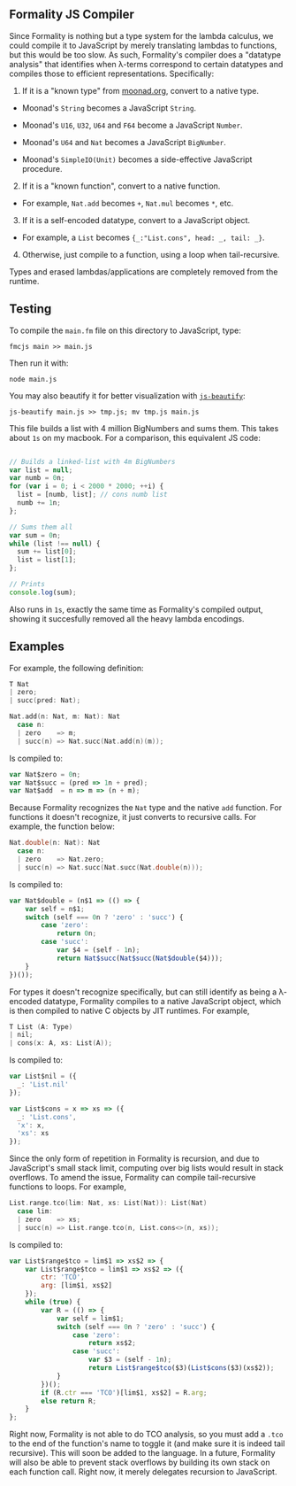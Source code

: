 ## Formality JS Compiler

Since Formality is nothing but a type system for the lambda calculus, we could
compile it to JavaScript by merely translating lambdas to functions, but this
would be too slow. As such, Formality's compiler does a "datatype analysis" that
identifies when λ-terms correspond to certain datatypes and compiles those to
efficient representations. Specifically:

1. If it is a "known type" from [moonad.org](moonad.org), convert to a native type.

- Moonad's `String` becomes a JavaScript `String`.

- Moonad's `U16`, `U32`, `U64` and `F64` become a JavaScript `Number`.

- Moonad's `U64` and `Nat` becomes a JavaScript `BigNumber`.

- Moonad's `SimpleIO(Unit)` becomes a side-effective JavaScript procedure.

2. If it is a "known function", convert to a native function.

- For example, `Nat.add` becomes `+`, `Nat.mul` becomes `*`, etc.

3. If it is a self-encoded datatype, convert to a JavaScript object.

- For example, a `List` becomes `{_:"List.cons", head: _, tail: _}`.

4. Otherwise, just compile to a function, using a loop when tail-recursive.

Types and erased lambdas/applications are completely removed from the runtime.

## Testing

To compile the `main.fm` file on this directory to JavaScript, type:

```
fmcjs main >> main.js
```

Then run it with:

```
node main.js
```

You may also beautify it for better visualization with [`js-beautify`](https://github.com/beautify-web/js-beautify):

```
js-beautify main.js >> tmp.js; mv tmp.js main.js
```

This file builds a list with 4 million BigNumbers and sums them. This takes
about `1s` on my macbook. For a comparison, this equivalent JS code:

```javascript

// Builds a linked-list with 4m BigNumbers
var list = null;
var numb = 0n;
for (var i = 0; i < 2000 * 2000; ++i) {
  list = [numb, list]; // cons numb list
  numb += 1n;
};

// Sums them all
var sum = 0n;
while (list !== null) {
  sum += list[0];
  list = list[1];
};

// Prints
console.log(sum);
```

Also runs in `1s`, exactly the same time as Formality's compiled output, showing
it succesfully removed all the heavy lambda encodings.

## Examples

For example, the following definition:

```c
T Nat
| zero; 
| succ(pred: Nat);

Nat.add(n: Nat, m: Nat): Nat
  case n:
  | zero    => m;
  | succ(n) => Nat.succ(Nat.add(n)(m));
```

Is compiled to:


```javascript
var Nat$zero = 0n;
var Nat$succ = (pred => 1n + pred);
var Nat$add  = n => m => (n + m);
```

Because Formality recognizes the `Nat` type and the native `add` function. For
functions it doesn't recognize, it just converts to recursive calls. For
example, the function below:

```c
Nat.double(n: Nat): Nat
  case n:
  | zero    => Nat.zero;
  | succ(n) => Nat.succ(Nat.succ(Nat.double(n)));
```

Is compiled to:

```javascript
var Nat$double = (n$1 => (() => {
    var self = n$1;
    switch (self === 0n ? 'zero' : 'succ') {
        case 'zero':
            return 0n;
        case 'succ':
            var $4 = (self - 1n);
            return Nat$succ(Nat$succ(Nat$double($4)));
    }
})());
```

For types it doesn't recognize specifically, but can still identify as being a
λ-encoded datatype, Formality compiles to a native JavaScript object, which is
then compiled to native C objects by JIT runtimes. For example,

```c
T List (A: Type)
| nil;
| cons(x: A, xs: List(A));
```

Is compiled to:

```javascript
var List$nil = ({
  _: 'List.nil'
});

var List$cons = x => xs => ({
  _: 'List.cons',
  'x': x,
  'xs': xs
});
```

Since the only form of repetition in Formality is recursion, and due to
JavaScript's small stack limit, computing over big lists would result in stack
overflows. To amend the issue, Formality can compile tail-recursive functions to
loops. For example,

```c
List.range.tco(lim: Nat, xs: List(Nat)): List(Nat)
  case lim:
  | zero    => xs;
  | succ(n) => List.range.tco(n, List.cons<>(n, xs));
```

Is compiled to:

```javascript
var List$range$tco = lim$1 => xs$2 => {
    var List$range$tco = lim$1 => xs$2 => ({
        ctr: 'TCO',
        arg: [lim$1, xs$2]
    });
    while (true) {
        var R = (() => {
            var self = lim$1;
            switch (self === 0n ? 'zero' : 'succ') {
                case 'zero':
                    return xs$2;
                case 'succ':
                    var $3 = (self - 1n);
                    return List$range$tco($3)(List$cons($3)(xs$2));
            }
        })();
        if (R.ctr === 'TCO')[lim$1, xs$2] = R.arg;
        else return R;
    }
};
```

Right now, Formality is not able to do TCO analysis, so you must add a `.tco` to
the end of the function's name to toggle it (and make sure it is indeed tail
recursive). This will soon be added to the language. In a future, Formality will
also be able to prevent stack overflows by building its own stack on each
function call. Right now, it merely delegates recursion to JavaScript.
